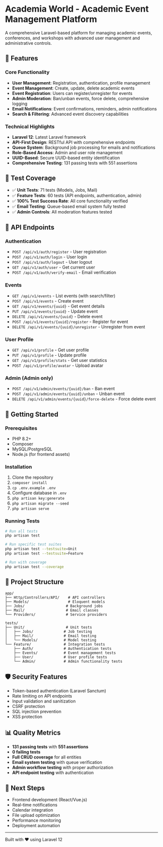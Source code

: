 # Academia World - Academic Event Management Platform

A comprehensive Laravel-based platform for managing academic events, conferences, and workshops with advanced user management and administrative controls.

## 🌟 Features

### Core Functionality
- **User Management**: Registration, authentication, profile management
- **Event Management**: Create, update, delete academic events
- **Event Registration**: Users can register/unregister for events
- **Admin Moderation**: Ban/unban events, force delete, comprehensive logging
- **Email Notifications**: Event confirmations, reminders, admin notifications
- **Search & Filtering**: Advanced event discovery capabilities

### Technical Highlights
- **Laravel 12**: Latest Laravel framework
- **API-First Design**: RESTful API with comprehensive endpoints
- **Queue System**: Background job processing for emails and notifications
- **Role-Based Access**: Admin and user role management
- **UUID-Based**: Secure UUID-based entity identification
- **Comprehensive Testing**: 131 passing tests with 551 assertions

## 🧪 Test Coverage

- ✅ **Unit Tests**: 71 tests (Models, Jobs, Mail)
- ✅ **Feature Tests**: 60 tests (API endpoints, authentication, admin)
- ✅ **100% Test Success Rate**: All core functionality verified
- ✅ **Email Testing**: Queue-based email system fully tested
- ✅ **Admin Controls**: All moderation features tested

## 🔧 API Endpoints

### Authentication
- `POST /api/v1/auth/register` - User registration
- `POST /api/v1/auth/login` - User login
- `POST /api/v1/auth/logout` - User logout
- `GET /api/v1/auth/user` - Get current user
- `POST /api/v1/auth/verify-email` - Email verification

### Events
- `GET /api/v1/events` - List events (with search/filter)
- `POST /api/v1/events` - Create event
- `GET /api/v1/events/{uuid}` - Get event details
- `PUT /api/v1/events/{uuid}` - Update event
- `DELETE /api/v1/events/{uuid}` - Delete event
- `POST /api/v1/events/{uuid}/register` - Register for event
- `DELETE /api/v1/events/{uuid}/unregister` - Unregister from event

### User Profile
- `GET /api/v1/profile` - Get user profile
- `PUT /api/v1/profile` - Update profile
- `GET /api/v1/profile/stats` - Get user statistics
- `POST /api/v1/profile/avatar` - Upload avatar

### Admin (Admin only)
- `POST /api/v1/admin/events/{uuid}/ban` - Ban event
- `POST /api/v1/admin/events/{uuid}/unban` - Unban event
- `DELETE /api/v1/admin/events/{uuid}/force-delete` - Force delete event

## 🚀 Getting Started

### Prerequisites
- PHP 8.2+
- Composer
- MySQL/PostgreSQL
- Node.js (for frontend assets)

### Installation
1. Clone the repository
2. `composer install`
3. `cp .env.example .env`
4. Configure database in `.env`
5. `php artisan key:generate`
6. `php artisan migrate --seed`
7. `php artisan serve`

### Running Tests
```bash
# Run all tests
php artisan test

# Run specific test suites
php artisan test --testsuite=Unit
php artisan test --testsuite=Feature

# Run with coverage
php artisan test --coverage
```

## 📁 Project Structure

```
app/
├── Http/Controllers/API/    # API controllers
├── Models/                  # Eloquent models
├── Jobs/                   # Background jobs
├── Mail/                   # Email classes
└── Providers/              # Service providers

tests/
├── Unit/                   # Unit tests
│   ├── Jobs/              # Job testing
│   ├── Mail/              # Email testing
│   └── Models/            # Model testing
└── Feature/               # Integration tests
    ├── Auth/              # Authentication tests
    ├── Events/            # Event management tests
    ├── User/              # User profile tests
    └── Admin/             # Admin functionality tests
```

## 🛡️ Security Features
- Token-based authentication (Laravel Sanctum)
- Rate limiting on API endpoints
- Input validation and sanitization
- CSRF protection
- SQL injection prevention
- XSS protection

## 📊 Quality Metrics
- **131 passing tests** with **551 assertions**
- **0 failing tests**
- **Full CRUD coverage** for all entities
- **Email system testing** with queue verification
- **Admin workflow testing** with proper authorization
- **API endpoint testing** with authentication

## 🎯 Next Steps
- Frontend development (React/Vue.js)
- Real-time notifications
- Calendar integration
- File upload optimization
- Performance monitoring
- Deployment automation

---

Built with ❤️ using Laravel 12
